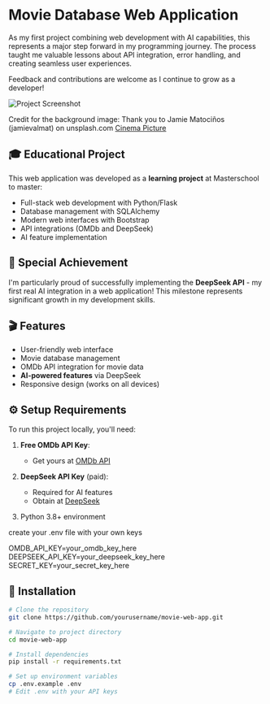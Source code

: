 # Movie Database Web Application
As my first project combining web development with AI capabilities, this represents a major step forward in my programming journey. The process taught me valuable lessons about API integration, error handling, and creating seamless user experiences.

Feedback and contributions are welcome as I continue to grow as a developer!

![Project Screenshot](./Screenshot.png) 

Credit for the background image: Thank you to Jamie Matociños (jamievalmat) on unsplash.com
[Cinema Picture](https://unsplash.com/de/fotos/passende-weiss-schwarze-schnursneaker-IAs0Odki5YQ)

## 🎓 Educational Project

This web application was developed as a **learning project** at Masterschool  to master:
- Full-stack web development with Python/Flask
- Database management with SQLAlchemy
- Modern web interfaces with Bootstrap
- API integrations (OMDb and DeepSeek)
- AI feature implementation

## 🌟 Special Achievement

I'm particularly proud of successfully implementing the **DeepSeek API** - my first real AI integration in a web application! This milestone represents significant growth in my development skills.

## 🎬 Features

- User-friendly web interface
- Movie database management
- OMDb API integration for movie data
- **AI-powered features** via DeepSeek
- Responsive design (works on all devices)

## ⚙️ Setup Requirements

To run this project locally, you'll need:

1. **Free OMDb API Key**:
   - Get yours at [OMDb API](http://www.omdbapi.com/apikey.aspx)

2. **DeepSeek API Key** (paid):
   - Required for AI features
   - Obtain at [DeepSeek](https://platform.deepseek.com/)

3. Python 3.8+ environment

create your .env file with your own keys

OMDB_API_KEY=your_omdb_key_here
DEEPSEEK_API_KEY=your_deepseek_key_here
SECRET_KEY=your_secret_key_here
## 🚀 Installation

```bash
# Clone the repository
git clone https://github.com/yourusername/movie-web-app.git

# Navigate to project directory
cd movie-web-app

# Install dependencies
pip install -r requirements.txt

# Set up environment variables
cp .env.example .env
# Edit .env with your API keys
